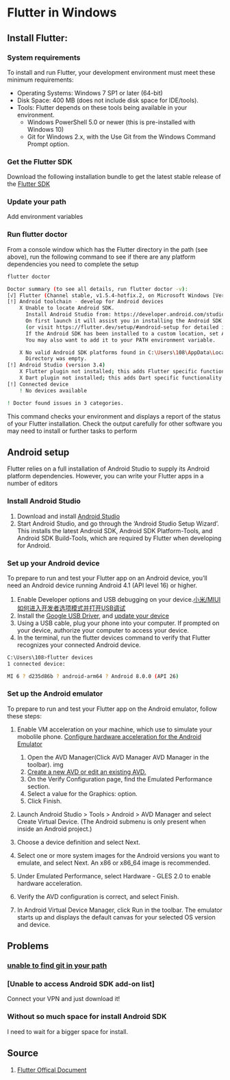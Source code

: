 
# Flutter in Windows
## Install Flutter:
### System requirements
To install and run Flutter, your development environment must meet these minimum requirements:

- Operating Systems: Windows 7 SP1 or later (64-bit)
- Disk Space: 400 MB (does not include disk space for IDE/tools).
- Tools: Flutter depends on these tools being available in your environment.
    - Windows PowerShell 5.0 or newer (this is pre-installed with Windows 10)
    - Git for Windows 2.x, with the Use Git from the Windows Command Prompt option.
### Get the Flutter SDK
Download the following installation bundle to get the latest stable release of the [Flutter SDK](https://flutter.dev/docs/get-started/install/windows)
### Update your path
Add environment variables
### Run flutter doctor
From a console window which has the Flutter directory in the path (see above), run the following command to see if there are any platform dependencies you need to complete the setup
```bash
flutter doctor
```

```bash
Doctor summary (to see all details, run flutter doctor -v):
[√] Flutter (Channel stable, v1.5.4-hotfix.2, on Microsoft Windows [Version 6.1.7601], locale zh-CN)
[!] Android toolchain - develop for Android devices
    X Unable to locate Android SDK.
      Install Android Studio from: https://developer.android.com/studio/index.html
      On first launch it will assist you in installing the Android SDK components.
      (or visit https://flutter.dev/setup/#android-setup for detailed instructions).
      If the Android SDK has been installed to a custom location, set ANDROID_HOME to that location.
      You may also want to add it to your PATH environment variable.

    X No valid Android SDK platforms found in C:\Users\108\AppData\Local\Android\sdk\platforms.
      Directory was empty.
[!] Android Studio (version 3.4)
    X Flutter plugin not installed; this adds Flutter specific functionality.
    X Dart plugin not installed; this adds Dart specific functionality.
[!] Connected device
    ! No devices available

! Doctor found issues in 3 categories.
```
This command checks your environment and displays a report of the status of your Flutter installation. Check the output carefully for other software you may need to install or further tasks to perform 

## Android setup
Flutter relies on a full installation of Android Studio to supply its Android platform dependencies. However, you can write your Flutter apps in a number of editors

### Install Android Studio
1. Download and install [Android Studio](https://developer.android.com/studio)
2. Start Android Studio, and go through the ‘Android Studio Setup Wizard’. This installs the latest Android SDK, Android SDK Platform-Tools, and Android SDK Build-Tools, which are required by Flutter when developing for Android.


### Set up your Android device
To prepare to run and test your Flutter app on an Android device, you’ll need an Android device running Android 4.1 (API level 16) or higher.

1. Enable Developer options and USB debugging on your device.[小米/MIUI如何进入开发者选项模式并打开USB调试](https://jingyan.baidu.com/article/8275fc864fe33c46a03cf699.html)
2. Install the [Google USB Driver](https://developer.android.com/studio/run/win-usb), and [update your device](https://developer.android.com/studio/run/oem-usb.html#InstallingDriver)
3. Using a USB cable, plug your phone into your computer. If prompted on your device, authorize your computer to access your device.
4. In the terminal, run the flutter devices command to verify that Flutter recognizes your connected Android device.
```bash
C:\Users\108>flutter devices
1 connected device:

MI 6 ? d235d86b ? android-arm64 ? Android 8.0.0 (API 26)
```


### Set up the Android emulator
To prepare to run and test your Flutter app on the Android emulator, follow these steps:
1. Enable VM acceleration on your machine, which use to simulate your mobolile phone.
    [Configure hardware acceleration for the Android Emulator](https://developer.android.com/studio/run/emulator-acceleration)
    1. Open the AVD Manager(Click AVD Manager AVD Manager in the toolbar).
    img
    2. [Create a new AVD or edit an existing AVD.](https://developer.android.com/studio/run/managing-avds#createavd)
    3. On the Verify Configuration page, find the Emulated Performance section.
    4. Select a value for the Graphics: option.
    5. Click Finish.

2. Launch Android Studio > Tools > Android > AVD Manager and select Create Virtual Device. (The Android submenu is only present when inside an Android project.)
3. Choose a device definition and select Next.
4. Select one or more system images for the Android versions you want to emulate, and select Next. An x86 or x86_64 image is recommended.
5. Under Emulated Performance, select Hardware - GLES 2.0 to enable hardware acceleration.
6. Verify the AVD configuration is correct, and select Finish.
7. In Android Virtual Device Manager, click Run in the toolbar. The emulator starts up and displays the default canvas for your selected OS version and device.

## Problems
### [unable to find git in your path](https://github.com/flutter/flutter/issues/16591)

### [Unable to access Android SDK add-on list]
Connect your VPN and just download it!

### Without so much space for install Android SDK
I need to wait for a bigger space for install.

## Source
1. [Flutter Offical Document](https://flutter.dev/docs/get-started/install/windows)